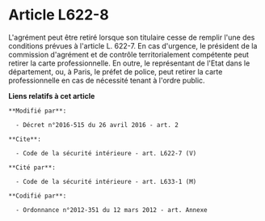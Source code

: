 # Article L622-8

L'agrément peut être retiré lorsque son titulaire cesse de remplir l'une des conditions prévues à l'article L. 622-7. En cas
d'urgence, le président de la       commission d'agrément et de contrôle territorialement compétente peut retirer la carte
professionnelle. En outre, le représentant de l'Etat dans le département, ou, à Paris, le préfet de police, peut retirer la
carte professionnelle en cas de nécessité tenant à l'ordre public.

**Liens relatifs à cet article**

	**Modifié par**:

	  - Décret n°2016-515 du 26 avril 2016 - art. 2

	**Cite**:

	  - Code de la sécurité intérieure - art. L622-7 (V)

	**Cité par**:

	  - Code de la sécurité intérieure - art. L633-1 (M)

	**Codifié par**:

	  - Ordonnance n°2012-351 du 12 mars 2012 - art. Annexe
